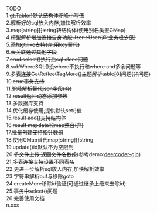 TODO  
1.~~gt.Table()默认结构体驼峰小写值~~  
2.~~解析好的sql放入内存,加快解析效率~~  
3.~~map[string][]string转结构体(使用别名类型CMap)~~  
4.~~模型解析增加连接自身功能User->User(弃:业务极少见)~~  
5.~~添加gt:like支持(弃,用key替代)~~  
6.~~表关联通过其他字段~~  
7.~~crud.select()执行后sql clone问题~~  
8.~~subWhereSQL()没where不执行和where and多余问题等~~  
9.~~多表连接GetReflectTagMore()主题解析table[0]问题(非问题)~~  
10.~~crud事务支持~~  
11.~~驼峰解析替代json字段(弃)~~  
12.~~result返回动态添加参数~~  
13.多数据库支持  
14.~~优化缓存使用,提供默认set()值~~  
15.~~result add()支持结构体~~  
16.~~result mapdata和map整合(弃)~~  
17.~~批量创建支持指针数组~~  
18.~~使用CMap替代map[string][]string~~  
19.update()id默认不为空限制  
20.~~多文件上传,返回文件名数组~~(参考demo:[deercoder-gin](https://github.com/dreamlu/deercoder-gin))  
21.~~多表连接支持设置不同表名~~  
22.更进一步解析sql放入内存,加快解析效率  
23.字符串解析buf与移除goto  
24.~~createMore移除id验证(可通过继承上级来去除id)~~  
25.~~事务中select()问题~~  
26.完善使用文档  
n.xxx  